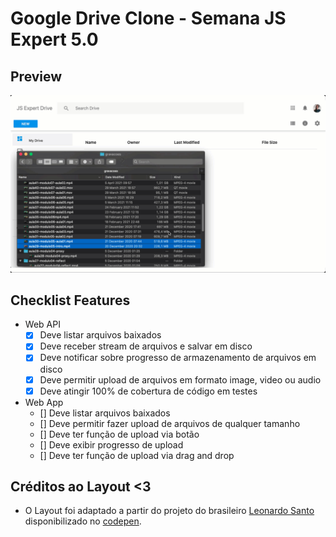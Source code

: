 # Google Drive Clone - Semana JS Expert 5.0

## Preview

![](./resources/demo.gif)

## Checklist Features

- Web API
    - [x] Deve listar arquivos baixados
    - [x] Deve receber stream de arquivos e salvar em disco 
    - [x] Deve notificar sobre progresso de armazenamento de arquivos em disco 
    - [x] Deve permitir upload de arquivos em formato image, video ou audio
    - [x] Deve atingir 100% de cobertura de código em testes

- Web App 
    - [] Deve listar arquivos baixados
    - [] Deve permitir fazer upload de arquivos de qualquer tamanho
    - [] Deve ter função de upload via botão
    - [] Deve exibir progresso de upload 
    - [] Deve ter função de upload via drag and drop

## Créditos ao Layout <3

- O Layout foi adaptado a partir do projeto do brasileiro [Leonardo Santo](https://github.com/leoespsanto) disponibilizado no [codepen](https://codepen.io/leoespsanto/pen/KZMMKG). 
